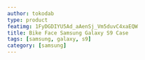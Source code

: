 ```yaml
---
author: tokodab
type: product
featimg: 1FyDGDIYU5Ad_aAenSj_Vm5duvC4xaEQW
title: Bike Face Samsung Galaxy S9 Case
tags: [samsung, galaxy, s9]
category: [samsung]
---
```

